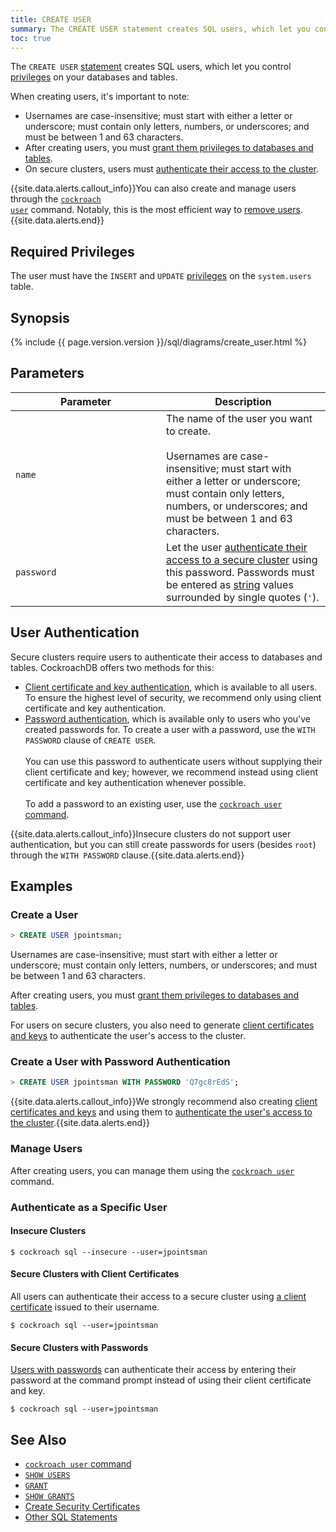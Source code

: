 ```yaml
---
title: CREATE USER
summary: The CREATE USER statement creates SQL users, which let you control privileges on your databases and tables.
toc: true
---
```


The `CREATE USER` [statement](sql-statements.html) creates SQL users, which let you control [privileges](privileges.html) on your databases and tables.

When creating users, it's important to note:

- Usernames are case-insensitive; must start with either a letter or underscore; must contain only letters, numbers, or underscores; and must be between 1 and 63 characters.
- After creating users, you must [grant them privileges to databases and tables](grant.html).
- On secure clusters, users must [authenticate their access to the cluster](#user-authentication).

{{site.data.alerts.callout_info}}You can also create and manage users through the <a href="create-and-manage-users.html"><code>cockroach user</code></a> command. Notably, this is the most efficient way to <a href="create-and-manage-users.html#remove-a-user">remove users</a>.{{site.data.alerts.end}}


## Required Privileges

The user must have the `INSERT` and `UPDATE` [privileges](privileges.html) on the `system.users` table.

## Synopsis

{% include {{ page.version.version }}/sql/diagrams/create_user.html %}

## Parameters

<style>
table td:first-child {
    min-width: 225px;
}
</style>

| Parameter | Description |
|-----------|-------------|
|`name` | The name of the user you want to create.<br><br>Usernames are case-insensitive; must start with either a letter or underscore; must contain only letters, numbers, or underscores; and must be between 1 and 63 characters.|
|`password` | Let the user [authenticate their access to a secure cluster](#user-authentication) using this password. Passwords must be entered as [string](string.html) values surrounded by single quotes (`'`).|

## User Authentication

Secure clusters require users to authenticate their access to databases and tables. CockroachDB offers two methods for this:

- [Client certificate and key authentication](#secure-clusters-with-client-certificates), which is available to all users. To ensure the highest level of security, we recommend only using client certificate and key authentication.
- [Password authentication](#secure-clusters-with-passwords), which is available only to users who you've created passwords for. To create a user with a password, use the `WITH PASSWORD` clause of `CREATE USER`. <br/><br/>You can use this password to authenticate users without supplying their client certificate and key; however, we recommend instead using client certificate and key authentication whenever possible. <br/><br/>To add a password to an existing user, use the [`cockroach user` command](create-and-manage-users.html#update-a-users-password).

{{site.data.alerts.callout_info}}Insecure clusters do not support user authentication, but you can still create passwords for users (besides <code>root</code>) through the <code>WITH PASSWORD</code> clause.{{site.data.alerts.end}}

## Examples

### Create a User

~~~ sql
> CREATE USER jpointsman;
~~~

Usernames are case-insensitive; must start with either a letter or underscore; must contain only letters, numbers, or underscores; and must be between 1 and 63 characters.

After creating users, you must [grant them privileges to databases and tables](grant.html).

For users on secure clusters, you also need to generate [client certificates and keys](create-security-certificates.html#create-the-certificate-and-key-pair-for-a-client) to authenticate the user's access to the cluster.

### Create a User with Password Authentication

~~~ sql
> CREATE USER jpointsman WITH PASSWORD 'Q7gc8rEdS';
~~~

{{site.data.alerts.callout_info}}We strongly recommend also creating <a href="create-security-certificates.html#create-the-certificate-and-key-pair-for-a-client">client certificates and keys</a> and using them to <a href="#secure-clusters-with-client-certificates">authenticate the user's access to the cluster</a>.{{site.data.alerts.end}}

### Manage Users

After creating users, you can manage them using the [`cockroach user`](create-and-manage-users.html) command.

### Authenticate as a Specific User

#### Insecure Clusters

~~~ shell
$ cockroach sql --insecure --user=jpointsman
~~~

#### Secure Clusters with Client Certificates

All users can authenticate their access to a secure cluster using [a client certificate](create-security-certificates.html#create-the-certificate-and-key-pair-for-a-client) issued to their username.

~~~ shell
$ cockroach sql --user=jpointsman
~~~

#### Secure Clusters with Passwords

[Users with passwords](#create-a-user-with-password-authentication) can authenticate their access by entering their password at the command prompt instead of using their client certificate and key.

~~~ shell
$ cockroach sql --user=jpointsman
~~~

## See Also

- [`cockroach user` command](create-and-manage-users.html)
- [`SHOW USERS`](show-users.html)
- [`GRANT`](grant.html)
- [`SHOW GRANTS`](show-grants.html)
- [Create Security Certificates](create-security-certificates.html)
- [Other SQL Statements](sql-statements.html)

